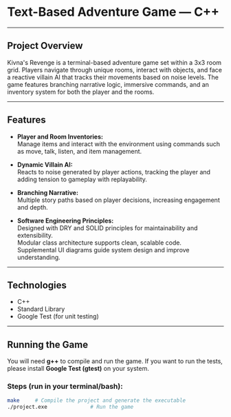 # Text-Based Adventure Game — C++

---

## Project Overview

Kivna's Revenge is a terminal-based adventure game set within a 3x3 room grid. Players navigate through unique rooms, interact with objects, and face a reactive villain AI that tracks their movements based on noise levels. The game features branching narrative logic, immersive commands, and an inventory system for both the player and the rooms.

---

## Features

- **Player and Room Inventories:**  
  Manage items and interact with the environment using commands such as move, talk, listen, and item management.

- **Dynamic Villain AI:**  
  Reacts to noise generated by player actions, tracking the player and adding tension to gameplay with replayability.

- **Branching Narrative:**  
  Multiple story paths based on player decisions, increasing engagement and depth.

- **Software Engineering Principles:**  
  Designed with DRY and SOLID principles for maintainability and extensibility.  
  Modular class architecture supports clean, scalable code.  
  Supplemental UI diagrams guide system design and improve understanding.

---

## Technologies

- C++  
- Standard Library  
- Google Test (for unit testing)

---

## Running the Game

You will need **g++** to compile and run the game. If you want to run the tests, please install **Google Test (gtest)** on your system.

### Steps (run in your terminal/bash):

```bash
make     # Compile the project and generate the executable
./project.exe              # Run the game
